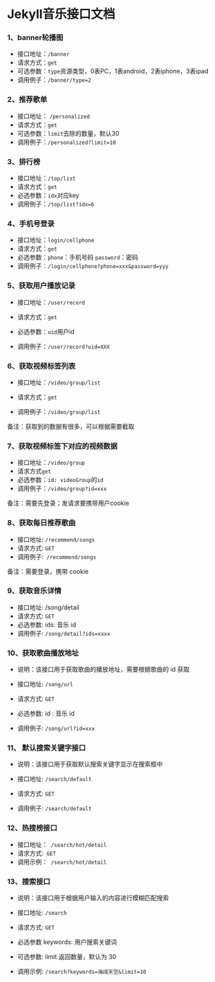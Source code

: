 # Jekyll音乐接口文档

### 1、banner轮播图

- 接口地址：`/banner`
- 请求方式：`get`
- 可选参数：`type`资源类型，0表PC，1表android，2表iphone，3表ipad
- 调用例子：`/banner/type=2`

### 2、推荐歌单

- 接口地址： `/personalized`
- 请求方式：`get`
- 可选参数：`limit`去除的数量，默认30
- 调用例子：`/personalized?limit=10`

### 3、排行榜

- 接口地址：`/top/list`
- 请求方式：`get`
- 必选参数：`idx`对应key
- 调用例子：`/top/list?idx=6`

### 4、手机号登录

- 接口地址：`login/cellphone`
- 请求方式：`get`
- 必选参数：`phone`：手机号码    `password`：密码
- 调用例子：`/login/cellphone?phone=xxx&password=yyy`

### 5、获取用户播放记录

- 接口地址：`/user/record`
- 请求方式：`get`
- 必选参数：`uid`用户id

- 调用例子：`/user/record?uid=XXX`

### 6、获取视频标签列表

- 接口地址：`/video/group/list`

- 请求方式：`get`

- 调用例子：`/video/group/list`

备注：获取到的数据有很多，可以根据需要截取

### 7、获取视频标签下对应的视频数据

- 接口地址：`/video/group`
- 请求方式`get`
- 必选参数：`id: videoGroup`的`id`
- 调用例子：`/video/group?id=xxx`

备注：需要先登录；发请求要携带用户cookie

### 8、获取每日推荐歌曲

- 接口地址: `/recommend/songs`
- 请求方式: `GET`
- 调用例子:` /recommend/songs`

备注：需要登录，携带 cookie

### 9、获取音乐详情

- 接口地址: /song/detail
- 请求方式: `GET`
- 必选参数: ids: 音乐 id
- 调用例子: `/song/detail?ids=xxxx`

### 10、获取歌曲播放地址

- 说明：该接口用于获取歌曲的播放地址，需要根据歌曲的 id 获取

- 接口地址: `/song/url`
- 请求方式: `GET`
- 必选参数: id : 音乐 id
- 调用例子: `/song/url?id=xxx`

### 11、 默认搜索关键字接口

- 说明：该接口用于获取默认搜索关键字显示在搜索框中

- 接口地址: `/search/default`
- 请求方式: `GET`
- 调用例子: `/search/default`

### 12、热搜榜接口

- 接口地址：` /search/hot/detail`
- 请求方式:` GET`
- 调用示例：` /search/hot/detail`

### 13、搜索接口

- 说明：该接口用于根据用户输入的内容进行模糊匹配搜索
- 接口地址: `/search`
- 请求方式: `GET`
- 必选参数 keywords: 用户搜索关键词
- 可选参数: limit 返回数量，默认为 30

- 调用示例: `/search?keywords=海阔天空&limit=10`


